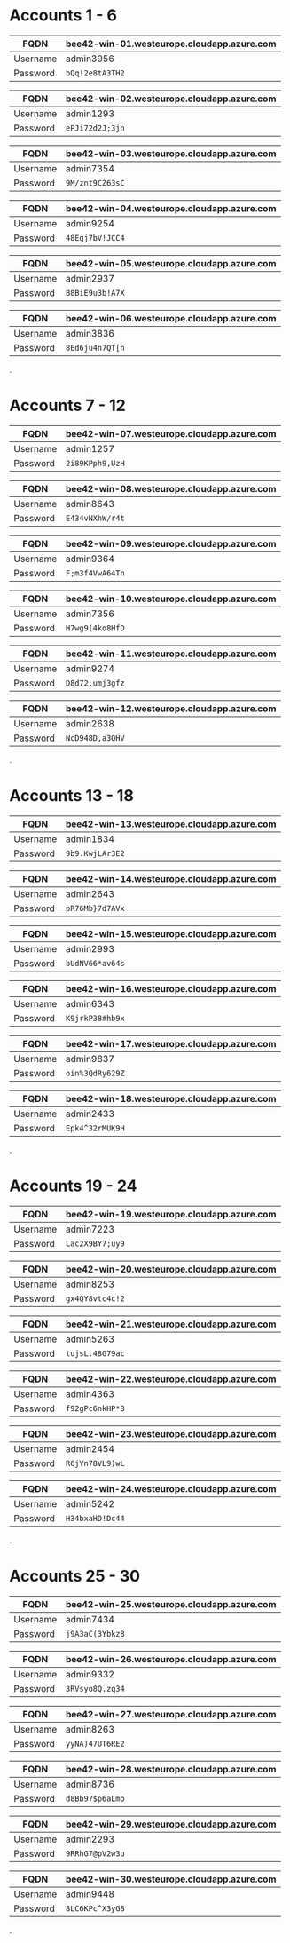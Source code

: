 # Accounts 1 - 6

| FQDN | bee42-win-01.westeurope.cloudapp.azure.com |
|-|-|
| Username | admin3956 |
| Password | `bQq!2e8tA3TH2` |

| FQDN | bee42-win-02.westeurope.cloudapp.azure.com |
|-|-|
| Username | admin1293 |
| Password | `ePJi72d2J;3jn` |

| FQDN | bee42-win-03.westeurope.cloudapp.azure.com   |
|-|-|
| Username | admin7354 |
| Password | `9M/znt9CZ63sC` |

| FQDN | bee42-win-04.westeurope.cloudapp.azure.com   |
|-|-|
| Username | admin9254 |
| Password | `48Egj7bV!JCC4` |

| FQDN | bee42-win-05.westeurope.cloudapp.azure.com   |
|-|-|
| Username | admin2937 |
| Password | `B8BiE9u3b!A7X` |

| FQDN | bee42-win-06.westeurope.cloudapp.azure.com   |
|-|-|
| Username | admin3836 |
| Password | `8Ed6ju4n7QT[n` |

.

# Accounts 7 - 12

| FQDN | bee42-win-07.westeurope.cloudapp.azure.com   |
|-|-|
| Username | admin1257 |
| Password | `2i89KPph9,UzH` |

| FQDN | bee42-win-08.westeurope.cloudapp.azure.com   |
|-|-|
| Username | admin8643 |
| Password | `E434vNXhW/r4t` |

| FQDN | bee42-win-09.westeurope.cloudapp.azure.com   |
|-|-|
| Username | admin9364 |
| Password | `F;m3f4VwA64Tn` |

| FQDN | bee42-win-10.westeurope.cloudapp.azure.com   |
|-|-|
| Username | admin7356 |
| Password | `H7wg9(4ko8HfD` |

| FQDN | bee42-win-11.westeurope.cloudapp.azure.com   |
|-|-|
| Username | admin9274 |
| Password | `D8d72.umj3gfz` |

| FQDN | bee42-win-12.westeurope.cloudapp.azure.com   |
|-|-|
| Username | admin2638 |
| Password | `NcD948D,a3QHV` |

.

# Accounts 13 - 18

| FQDN | bee42-win-13.westeurope.cloudapp.azure.com   |
|-|-|
| Username | admin1834 |
| Password | `9b9.KwjLAr3E2` |

| FQDN | bee42-win-14.westeurope.cloudapp.azure.com   |
|-|-|
| Username | admin2643 |
| Password | `pR76Mb}7d7AVx` |

| FQDN | bee42-win-15.westeurope.cloudapp.azure.com   |
|-|-|
| Username | admin2993 |
| Password | `bUdNV66*av64s` |

| FQDN | bee42-win-16.westeurope.cloudapp.azure.com   |
|-|-|
| Username | admin6343 |
| Password | `K9jrkP38#hb9x` |

| FQDN | bee42-win-17.westeurope.cloudapp.azure.com   |
|-|-|
| Username | admin9837 |
| Password | `oin%3QdRy629Z` |

| FQDN | bee42-win-18.westeurope.cloudapp.azure.com   |
|-|-|
| Username | admin2433 |
| Password | `Epk4^32rMUK9H` |

.

# Accounts 19 - 24

| FQDN | bee42-win-19.westeurope.cloudapp.azure.com   |
|-|-|
| Username | admin7223 |
| Password | `Lac2X9BY7;uy9` |

| FQDN | bee42-win-20.westeurope.cloudapp.azure.com   |
|-|-|
| Username | admin8253 |
| Password | `gx4QY8vtc4c!2` |

| FQDN | bee42-win-21.westeurope.cloudapp.azure.com   |
|-|-|
| Username | admin5263 |
| Password | `tujsL.48G79ac` |

| FQDN | bee42-win-22.westeurope.cloudapp.azure.com   |
|-|-|
| Username | admin4363 |
| Password | `f92gPc6nkHP*8` |

| FQDN | bee42-win-23.westeurope.cloudapp.azure.com   |
|-|-|
| Username | admin2454 |
| Password | `R6jYn78VL9)wL` |

| FQDN | bee42-win-24.westeurope.cloudapp.azure.com   |
|-|-|
| Username | admin5242 |
| Password | `H34bxaHD!Dc44` |

.

# Accounts 25 - 30

| FQDN | bee42-win-25.westeurope.cloudapp.azure.com   |
|-|-|
| Username | admin7434 |
| Password | `j9A3aC(3Ybkz8` |

| FQDN | bee42-win-26.westeurope.cloudapp.azure.com   |
|-|-|
| Username | admin9332 |
| Password | `3RVsyo8Q.zq34` |

| FQDN | bee42-win-27.westeurope.cloudapp.azure.com   |
|-|-|
| Username | admin8263 |
| Password | `yyNA)47UT6RE2` |

| FQDN | bee42-win-28.westeurope.cloudapp.azure.com   |
|-|-|
| Username | admin8736 |
| Password | `d8Bb97$p6aLmo` |

| FQDN | bee42-win-29.westeurope.cloudapp.azure.com   |
|-|-|
| Username | admin2293 |
| Password | `9RRhG7@pV2w3u` |

| FQDN | bee42-win-30.westeurope.cloudapp.azure.com   |
|-|-|
| Username | admin9448 |
| Password | `8LC6KPc^X3yG8` |

.
